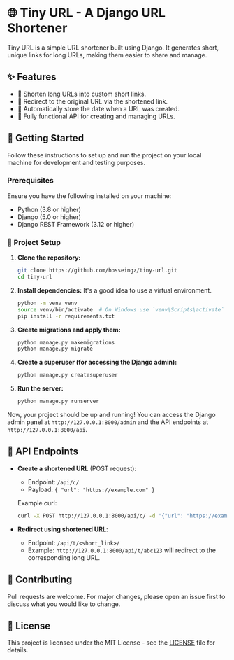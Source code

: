

# 🌐 Tiny URL - A Django URL Shortener

Tiny URL is a simple URL shortener built using Django. It generates short, unique links for long URLs, making them easier to share and manage.

## ✨ Features

- 🔗 Shorten long URLs into custom short links.
- 🚀 Redirect to the original URL via the shortened link.
- 📅 Automatically store the date when a URL was created.
- 🔄 Fully functional API for creating and managing URLs.

## 🚀 Getting Started

Follow these instructions to set up and run the project on your local machine for development and testing purposes.

### Prerequisites

Ensure you have the following installed on your machine:

- Python (3.8 or higher)
- Django (5.0 or higher)
- Django REST Framework (3.12 or higher)

### 📂 Project Setup

1. **Clone the repository:**
   ```bash
   git clone https://github.com/hosseingz/tiny-url.git
   cd tiny-url
   ```

2. **Install dependencies:**
   It's a good idea to use a virtual environment.
   ```bash
   python -m venv venv
   source venv/bin/activate  # On Windows use `venv\Scripts\activate`
   pip install -r requirements.txt
   ```

3. **Create migrations and apply them:**
   ```bash
   python manage.py makemigrations
   python manage.py migrate
   ```

4. **Create a superuser (for accessing the Django admin):**
   ```bash
   python manage.py createsuperuser
   ```

5. **Run the server:**
   ```bash
   python manage.py runserver
   ```

Now, your project should be up and running! You can access the Django admin panel at `http://127.0.0.1:8000/admin` and the API endpoints at `http://127.0.0.1:8000/api`.

## 📖 API Endpoints

- **Create a shortened URL** (POST request):
  - Endpoint: `/api/c/`
  - Payload: `{ "url": "https://example.com" }`
  
  Example curl:
  ```bash
  curl -X POST http://127.0.0.1:8000/api/c/ -d '{"url": "https://example.com"}' -H 'Content-Type: application/json'
  ```

- **Redirect using shortened URL**:
  - Endpoint: `/api/t/<short_link>/`
  - Example: `http://127.0.0.1:8000/api/t/abc123` will redirect to the corresponding long URL.


## 🎉 Contributing

Pull requests are welcome. For major changes, please open an issue first to discuss what you would like to change.

## 📝 License

This project is licensed under the MIT License - see the [LICENSE](LICENSE) file for details.

